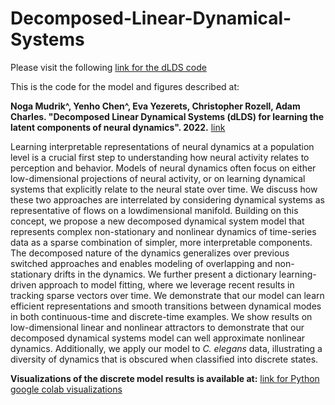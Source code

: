 # Decomposed-Linear-Dynamical-Systems

Please visit the following [link for the dLDS code](https://github.com/dLDS-Decomposed-Linear-Dynamics)

This is the code for the model and figures described at:

**Noga Mudrik^, Yenho Chen^, Eva Yezerets, Christopher Rozell, Adam Charles. "Decomposed Linear Dynamical Systems (dLDS) for learning the latent components of neural dynamics". 2022.** [link](https://arxiv.org/abs/2206.02972)

Learning interpretable representations of neural dynamics at a population level is a crucial first step to understanding how neural activity relates to perception and behavior. Models of neural dynamics often focus on either low-dimensional projections of neural activity, or on learning dynamical systems that explicitly relate to the neural state over time. We discuss how these two approaches are interrelated by considering dynamical systems as representative of flows on a lowdimensional manifold. Building on this concept, we propose a new decomposed dynamical system model that represents complex non-stationary and nonlinear dynamics of time-series data as a sparse combination of simpler, more interpretable components. The decomposed nature of the dynamics generalizes over previous switched approaches and enables modeling of overlapping and non-stationary drifts in the dynamics. We further present a dictionary learning-driven approach to model fitting, where we leverage recent results in tracking sparse vectors over time. We demonstrate that our model can learn efficient representations and smooth transitions between dynamical modes in both continuous-time and discrete-time examples. We show results on low-dimensional linear and nonlinear attractors to demonstrate that our decomposed dynamical systems model can well approximate nonlinear dynamics. Additionally, we apply our model to _C. elegans_ data, illustrating a diversity of dynamics that is obscured when classified into discrete states.


**Visualizations of the discrete model results is available at:** [link for Python google colab visualizations](https://colab.research.google.com/drive/1PgskOtYoLL83ecXz_ALXk9oLofR2AeRf?usp=sharing)





